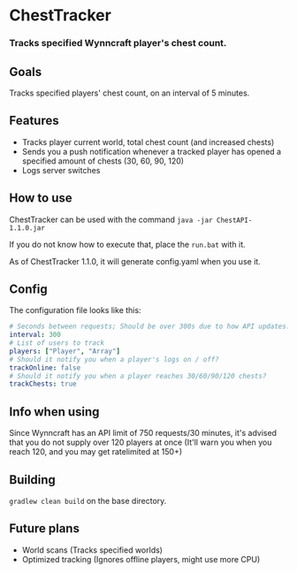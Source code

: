 # ChestTracker

### Tracks specified Wynncraft player's chest count.

## Goals

Tracks specified players' chest count, on an interval of 5 minutes.

## Features

- Tracks player current world, total chest count (and increased chests)
- Sends you a push notification whenever a tracked player has opened a specified amount of chests (30, 60, 90, 120)
- Logs server switches

## How to use

ChestTracker can be used with the command `java -jar ChestAPI-1.1.0.jar`

If you do not know how to execute that, place the `run.bat` with it.

As of ChestTracker 1.1.0, it will generate config.yaml when you use it.

## Config

The configuration file looks like this:
```yaml
# Seconds between requests; Should be over 300s due to how API updates.
interval: 300
# List of users to track
players: ["Player", "Array"]
# Should it notify you when a player's logs on / off?
trackOnline: false
# Should it notify you when a player reaches 30/60/90/120 chests?
trackChests: true
```

## Info when using

Since Wynncraft has an API limit of 750 requests/30 minutes, it's advised that you do not supply over 120 players at once (It'll warn you when you reach 120, and you may get ratelimited at 150+)

## Building

`gradlew clean build` on the base directory.

## Future plans

- World scans (Tracks specified worlds)
- Optimized tracking (Ignores offline players, might use more CPU)
